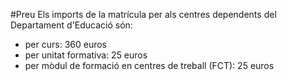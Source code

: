 #Preu 
Els imports de la matrícula per als centres dependents del Departament d'Educació són:

*    per curs: 360 euros
*    per unitat formativa: 25 euros
*    per mòdul de formació en centres de treball (FCT): 25 euros

